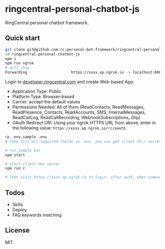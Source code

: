 # ringcentral-personal-chatbot-js

RingCentral personal chatbot framework.

## Quick start

```bash
git clone git@github.com:rc-personal-bot-framework/ringcentral-personal-chatbot-js.git
cd ringcentral-personal-chatbot-js
npm i
npm run ngrok
# will show
Forwarding                    https://xxxx.ap.ngrok.io -> localhost:6066
```

Login to [developer.ringcentral.com](https://developer.ringcentral.com/) and create Web-based App:

- Application Type: Public
- Platform Type: Browser-based
- Carrier: accept the default values
- Permissions Needed: All of them (ReadContacts, ReadMessages, ReadPresence, Contacts, ReadAccounts, SMS, InternalMessages, ReadCallLog, ReadCallRecording, WebhookSubscriptions, Glip)
- OAuth Redirect URI: Using your ngrok HTTPS URL from above, enter in the following value: `https://xxxx.ap.ngrok.io/rc/oauth`.

```bash
cp .env.sample .env
# then fill all required fields in .env, you can get client ID / secret from app setting

# run sample bot
npm start

# start client dev server
npm run c

# Then visit https://xxxx.ap.ngrok.io to login, after auth, when someone talk to you, you will auto respond.
```

## Todos

- Skills
- Deploy
- FAQ keywords matching

## License

MIT
